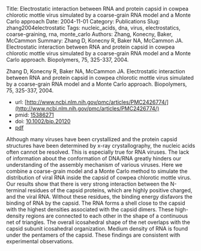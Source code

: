 Title: Electrostatic interaction between RNA and protein capsid in cowpea chlorotic mottle virus simulated by a coarse-grain RNA model and a Monte Carlo approach
Date: 2004-11-01
Category: Publications
Slug: zhang2004electrostatic
Tags: nucleic_acids, dna, virus, electrostatics, coarse-graining, rna, monte_carlo
Authors: Zhang, Konecny, Baker, McCammon
Summary: Zhang D, Konecny R, Baker NA, McCammon JA. Electrostatic interaction between RNA and protein capsid in cowpea chlorotic mottle virus simulated by a coarse-grain RNA model and a Monte Carlo approach. Biopolymers, 75, 325-337, 2004. 

Zhang D, Konecny R, Baker NA, McCammon JA. Electrostatic interaction between RNA and protein capsid in cowpea chlorotic mottle virus simulated by a coarse-grain RNA model and a Monte Carlo approach. Biopolymers, 75, 325-337, 2004. 

* url: [http://www.ncbi.nlm.nih.gov/pmc/articles/PMC2426774/](http://www.ncbi.nlm.nih.gov/pmc/articles/PMC2426774/)
* pmid: [15386271](15386271)
* doi: [10.1002/bip.20120](10.1002/bip.20120)
* [pdf](http://sobolevnrm.github.io/papers/zhang2004electrostatic.pdf)

Although many viruses have been crystallized and the protein capsid structures have been determined by x-ray crystallography, the nucleic acids often cannot be resolved. This is especially true for RNA viruses. The lack of information about the conformation of DNA/RNA greatly hinders our understanding of the assembly mechanism of various viruses. Here we combine a coarse-grain model and a Monte Carlo method to simulate the distribution of viral RNA inside the capsid of cowpea chlorotic mottle virus. Our results show that there is very strong interaction between the N-terminal residues of the capsid proteins, which are highly positive charged, and the viral RNA. Without these residues, the binding energy disfavors the binding of RNA by the capsid. The RNA forms a shell close to the capsid with the highest densities associated with the capsid dimers. These high-density regions are connected to each other in the shape of a continuous net of triangles. The overall icosahedral shape of the net overlaps with the capsid subunit icosahedral organization. Medium density of RNA is found under the pentamers of the capsid. These findings are consistent with experimental observations.
